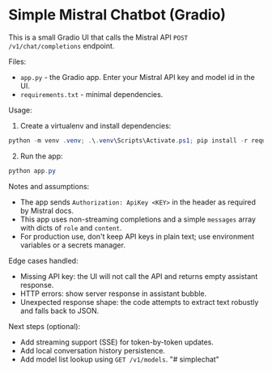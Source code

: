 # Simple Mistral Chatbot (Gradio)

This is a small Gradio UI that calls the Mistral API `POST /v1/chat/completions` endpoint.

Files:
- `app.py` - the Gradio app. Enter your Mistral API key and model id in the UI.
- `requirements.txt` - minimal dependencies.

Usage:

1. Create a virtualenv and install dependencies:

```powershell
python -m venv .venv; .\.venv\Scripts\Activate.ps1; pip install -r requirements.txt
```

2. Run the app:

```powershell
python app.py
```

Notes and assumptions:
- The app sends `Authorization: ApiKey <KEY>` in the header as required by Mistral docs.
- This app uses non-streaming completions and a simple `messages` array with dicts of `role` and `content`.
- For production use, don't keep API keys in plain text; use environment variables or a secrets manager.

Edge cases handled:
- Missing API key: the UI will not call the API and returns empty assistant response.
- HTTP errors: show server response in assistant bubble.
- Unexpected response shape: the code attempts to extract text robustly and falls back to JSON.

Next steps (optional):
- Add streaming support (SSE) for token-by-token updates.
- Add local conversation history persistence.
- Add model list lookup using `GET /v1/models`.
"# simplechat" 
